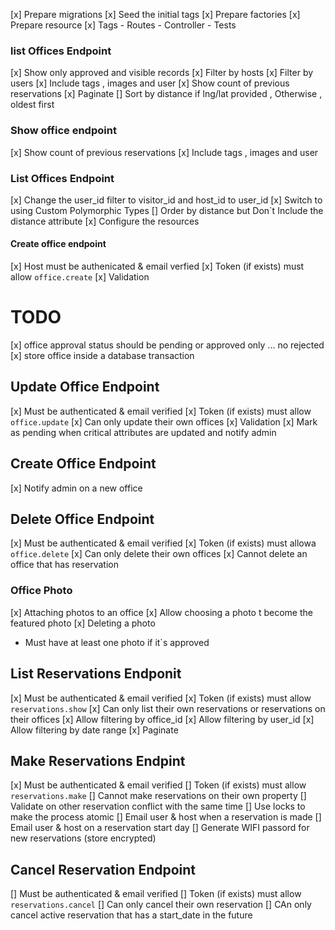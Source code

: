 [x] Prepare migrations 
[x] Seed the initial tags 
[x] Prepare factories 
[x] Prepare resource 
[x] Tags 
    - Routes
    - Controller
    - Tests

### list Offices Endpoint 
[x] Show only approved and visible records 
[x] Filter by hosts 
[x] Filter by users 
[x] Include tags , images and user
[x] Show count of previous reservations 
[x] Paginate 
[] Sort by distance if lng/lat provided , Otherwise , oldest first 

### Show office endpoint 

[x] Show count of previous reservations 
[x] Include tags , images and user

### List Offices Endpoint

[x] Change the user_id filter to visitor_id and host_id to user_id 
[x] Switch to using Custom Polymorphic Types 
[] Order by distance but Don`t Include the distance attribute 
[x] Configure the resources 

#### Create office endpoint 

[x] Host must be authenicated & email verfied 
[x] Token (if exists) must allow `office.create`
[x] Validation 

# TODO 

[x] office approval status should be pending or approved only ... no rejected
[x] store office inside a database transaction

## Update Office Endpoint 

[x] Must be authenticated & email verified 
[x] Token (if exists) must allow `office.update`
[x] Can only update their own offices
[x] Validation 
[x] Mark as pending when critical attributes are updated and notify admin 

## Create Office Endpoint 

[x] Notify admin on a new office

## Delete Office Endpoint 

[x] Must be authenticated & email verified
[x] Token (if exists) must allowa `office.delete`
[x] Can only delete their own offices
[x] Cannot delete an office that has reservation 

### Office Photo

[x] Attaching photos to an office 
[x] Allow choosing a photo t become the featured photo 
[x] Deleting a photo 
- Must have at least one photo if it`s approved

## List Reservations Endponit 

[x] Must be authenticated & email verified
[x] Token (if exists) must allow `reservations.show`
[x] Can only list their own reservations or reservations on their offices
[x] Allow filtering by office_id
[x] Allow filtering by user_id
[x] Allow filtering by date range 
[x] Paginate

## Make Reservations Endpint 

[x] Must be authenticated & email verified
[] Token (if exists) must allow `reservations.make`
[] Cannot make reservations on their own property
[] Validate on other reservation conflict with the same time 
[] Use locks to make the process atomic 
[] Email user & host when a reservation is made 
[] Email user & host on a reservation start day 
[] Generate WIFI passord for new reservations (store encrypted)

## Cancel Reservation Endpoint 

[] Must be authenticated & email verified
[] Token (if exists) must allow `reservations.cancel`
[] Can only cancel their own reservation 
[] CAn only cancel active reservation that has a start_date in the future












